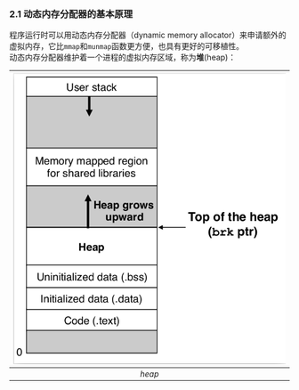 ### 2.1 动态内存分配器的基本原理

程序运行时可以用动态内存分配器（dynamic memory allocator）来申请额外的虚拟内存，它比`mmap`和`munmap`函数更方便，也具有更好的可移植性。  
动态内存分配器维护着一个进程的虚拟内存区域，称为**堆**(heap)：  

|<img src="./heapmap.png" >|
|:--:|
|*heap*|


